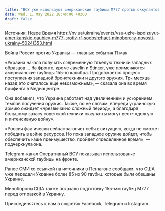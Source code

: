 ```yaml
---
title: "ВСУ уже используют американские гаубицы M777 против оккупантов — Минобороны"
date: Wed, 11 May 2022 18:49:00 +0300
draft: false
---
```

Источник: Новое Время https://nv.ua/ukraine/events/vsu-uzhe-ispolzuyut-amerikanskie-gaubicy-m777-protiv-rf-soobshchaet-minoborony-novosti-ukrainy-50241353.html


Война России против Украины — главные события 11 мая

«Украина начала получать современную тяжелую техники западных образцов … На фронте, кроме Javelin и Stinger, уже применяются американские гаубицы 155-го калибра. Продолжается процесс поступления западной бронетехники и другого оружия. Три месяца назад это считалось еще невозможным», — сказала она во время брифинга в Медиацентре.

Она добавила, что Украина работает над увеличением и ускорением темпов получения оружия. Также, по ее словам, впереди украинскую армию ожидает «чрезвычайно сложный период», а благодаря большому запасу советской техники оккупанты могут вести «долгую и интенсивную войну». 

«Россия фактически сейчас загоняет себя в ситуацию, когда не сможет победить в войне ресурсов. Но пока западное оружие дойдет, чтобы обеспечить наше преимущество, пройдет определенное время», — подчеркнула она.

Telegram-канал Оперативный ВСУ показывал использование американской гаубицы на фронте. 

Ранее СМИ со ссылкой на источники в Пентагоне сообщали, что США уже передали Украине более 85 из 90 гаубиц, которые были обещаны Украине.

Минобороны США также показало подготовку 155-мм гаубиц M777 перед отправкой в Украину.

Присоединяйтесь к нам в соцсетях Facebook, Telegram и Instagram.
